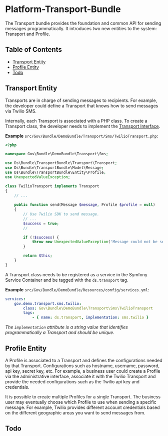 # Platform-Transport-Bundle

The Transport bundle provides the foundation and common API for sending messages programmatically. It introduces two new entities to the system: Transport and Profile.

## Table of Contents

- [Transport Entity](#transport-entity)
- [Profile Entity](#profile-entity)
- [Todo](#todo)

## Transport Entity

Transports are in charge of sending messages to recipients. For example, the developer could define a Transport that knows how to send messages via Twilio SMS.

Internally, each Transport is associated with a PHP class. To create a Transport class, the developer needs to implement the [Transport Interface](Transport/Transport.php).

**Example** `src/Gov/Bundle/DemoBundle/Transport/Sms/TwilioTransport.php`:

```php
<?php

namespace Gov\Bundle\DemoBundle\Transport\Sms;

use Ds\Bundle\TransportBundle\Transport\Transport;
use Ds\Bundle\TransportBundle\Model\Message;
use Ds\Bundle\TransportBundle\Entity\Profile;
use UnexpectedValueException;

class TwilioTransport implements Transport
{
    // ...
    
    public function send(Message $message, Profile $profile = null)
    {
        // Use Twilio SDK to send message.
        // ...
        $success = true;
        //

        if (!$success) {
            throw new UnexpectedValueException('Message could not be sent.');
        }

        return $this;
    }
}
```

A Transport class needs to be registered as a service in the Symfony Service Container and be tagged with the `ds.transport` tag.

**Example** `src/Gov/Bundle/DemoBundle/Resources/config/services.yml`:

```yml
services:
    gov.demo.transport.sms.twilio:
        class: Gov\Bundle\DemoBundle\Transport\Sms\TwilioTransport
        tags:
            - { name: ds.transport, implementation: sms.twilio }
```

*The `implementation` attribute is a string value that identifies programmatically a Transport and should be unique.*

## Profile Entity

A Profile is associated to a Transport and defines the configurations needed by that Transport. Configurations such as hostname, username, password, api key, secret key, etc. For example, a business user could create a Profile via the administrative interface, associate it with the Twilio Transport and provide the needed configurations such as the Twilio api key and credentials.

It is possible to create multiple Profiles for a single Transport. The business user may eventually choose which Profile to use when sending a specific message. For example, Twilio provides different account credentials based on the different geographic areas you want to send messages from.

## Todo
